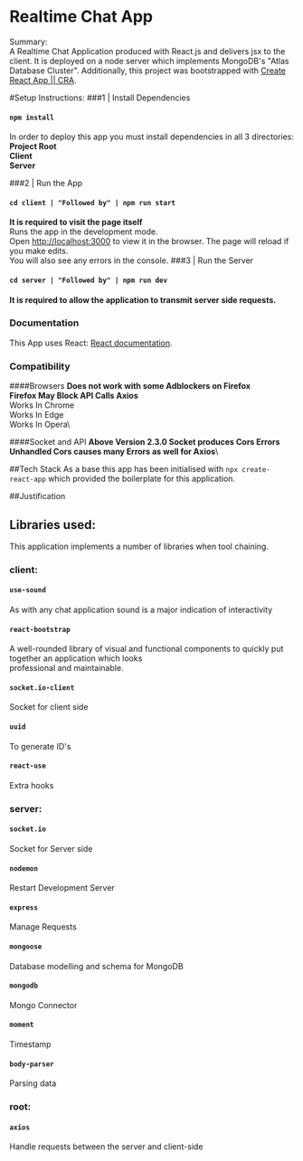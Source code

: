 # Realtime Chat App
Summary:\
A Realtime Chat Application produced with React.js and delivers jsx to the client. It is deployed on a node server which implements MongoDB's "Atlas Database Cluster"\.
Additionally, this project was bootstrapped with [Create React App || CRA](https://github.com/facebook/create-react-app).

#Setup Instructions:
###1 | Install Dependencies
#### `npm install`
In order to deploy this app you must install dependencies in all 3 directories:\
**Project Root**\
**Client**\
**Server**

###2 | Run the App
#### `cd client | "Followed by" | npm run start`
**It is required to visit the page itself**\
Runs the app in the development mode.\
Open [http://localhost:3000](http://localhost:3000) to view it in the browser.
The page will reload if you make edits.\
You will also see any errors in the console.
###3 | Run the Server
#### `cd server | "Followed by" | npm run dev`
**It is required to allow the application to transmit server side requests.**

### Documentation
This App uses React: [React documentation](https://reactjs.org/).

### Compatibility
####Browsers
**Does not work with some Adblockers on Firefox**\
**Firefox May Block API Calls Axios**\
Works In Chrome\
Works In Edge\
Works In Opera\
    
####Socket and API
**Above Version 2.3.0 Socket produces Cors Errors**\
**Unhandled Cors causes many Errors as well for Axios**\


##Tech Stack
As a base this app has been initialised with `npx create-react-app` which provided the boilerplate for this application.

##Justification


## Libraries used:
This application implements a number of libraries when tool chaining.
### client:
#### `use-sound`
As with any chat application sound is a major indication of interactivity

#### `react-bootstrap`
A well-rounded library of visual and functional components to quickly put together an application which looks\
professional and maintainable.

#### `socket.io-client`
Socket for client side 

#### `uuid`
To generate ID's

#### `react-use`
Extra hooks

### server:
#### `socket.io`
Socket for Server side

#### `nodemon`
Restart Development Server

#### `express`
Manage Requests

#### `mongoose`
Database modelling and schema for MongoDB

#### `mongodb`
Mongo Connector

#### `moment`
Timestamp

#### `body-parser`
Parsing data

### root:
#### `axios`
Handle requests between the server and client-side
